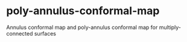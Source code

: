 # poly-annulus-conformal-map
Annulus conformal map and poly-annulus conformal map for multiply-connected surfaces
